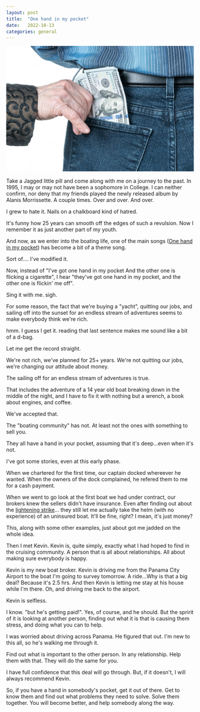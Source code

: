 ```yaml
---
layout: post
title:  "One hand in my pocket"
date:   2022-10-13
categories: general
---
```


<img src="/assets/img/hand-in-pocket.jpeg"/>


Take a Jagged little pill and come along with me on a journey to the past.  In 1995, I may or may not have been a sophomore in College.  I can neither confirm, nor deny that my friends played the newly released album by Alanis Morrissette. A couple times.  Over and over.  And over. 

I grew to hate it.  Nails on a chalkboard kind of hatred.

It's funny how 25 years can smooth off the edges of such a revulsion.  Now I remember it as just another part of my youth.

And now, as we enter into the boating life, one of the main songs (<a href="https://www.youtube.com/watch?v=CUjIY_XxF1g" target="new">One hand in my pocket</a>) has become a bit of a theme song.

Sort of.... I've modified it.

Now, instead of "I've got one hand in my pocket And the other one is flicking a cigarette", I hear "they've got one hand in my pocket, and the other one is flickin' me off".

Sing it with me.  sigh.


For some reason, the fact that we're buying a "yacht", quitting our jobs, and sailing off into the sunset for an endless stream of adventures seems to make everybody think we're rich.

hmm.  I guess I get it.  reading that last sentence makes me sound like a bit of a d-bag.

Let me get the record straight.  

We're not rich, we've planned for 25+ years.  We're not quitting our jobs, we're changing our attitude about money.

The sailing off for an endless stream of adventures is true.

That includes the adventure of a 14 year old boat breaking down in the middle of the night, and I have to fix it with nothing but a wrench, a book about engines, and coffee.  

We've accepted that.

The "boating community" has not.  At least not the ones with something to sell you.

They all have a hand in your pocket, assuming that it's deep...even when it's not.


I've got some stories, even at this early phase.

When we chartered for the first time, our captain docked whereever he wanted.  When the owners of the dock complained, he refered them to me for a cash payment.

When we went to go look at the first boat we had under contract, our brokers knew the sellers didn't have insurance.  Even after finding out about the <a href="/general/2022/09/27/the-hand-of-god.html">lightening strike</a>... they still let me actually take the helm (with no experience) of an uninsured boat.  It'll be fine, right?  I mean, it's just money?

This, along with some other examples, just about got me jadded on the whole idea.

Then I met Kevin.  Kevin is, quite simply, exactly what I had hoped to find in the cruising community.  A person that is all about relationships.  All about making sure everybody is happy.

Kevin is my new boat broker.  Kevin is driving me from the Panama City Airport to the boat I'm going to survey tomorrow.   A ride...Why is that a big deal?  Because it's 2.5 hrs.   And then Kevin is letting me stay at his house while I'm there.  Oh, and driving me back to the airport.

Kevin is selfless.   

I know.  "but he's getting paid!".  Yes, of course, and he should.  But the spririt of it is looking at another person, finding out what it is that is causing them stress, and doing what you can to help.  

I was worried about driving across Panama.  He figured that out.   I'm new to this all, so he's walking me through it.

Find out what is important to the other person.  In any relationship.  Help them with that.  They will do the same for you.

I have full confidence that this deal will go through.  But, if it doesn't, I will always recommend Kevin.

So, if you have a hand in somebody's pocket, get it out of there.  Get to know them and find out what problems they need to solve.  Solve them together.  You will become better, and help somebody along the way.










